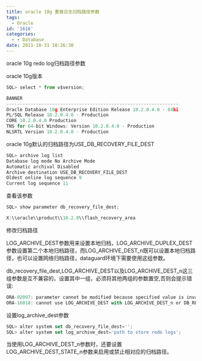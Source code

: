 ```yaml
---
title: oracle 10g 重做日志归档路径参数
tags:
  - Oracle
id: '1616'
categories:
  - - Database
date: 2011-10-31 10:26:30
---
```


oracle 10g redo log归档路径参数
<!-- more -->
oracle 10g版本
```js
SQL> select * from v$version;

BANNER
----------------------------------------------------------------
Oracle Database 10g Enterprise Edition Release 10.2.0.4.0 - 64bi
PL/SQL Release 10.2.0.4.0 - Production
CORE 10.2.0.4.0 Production
TNS for 64-bit Windows: Version 10.2.0.4.0 - Production
NLSRTL Version 10.2.0.4.0 - Production
```

oracle 10g默认的归档路径为USE_DB_RECOVERY_FILE_DEST
```js
SQL> archive log list
Database log mode No Archive Mode
Automatic archival Disabled
Archive destination USE_DB_RECOVERY_FILE_DEST
Oldest online log sequence 9
Current log sequence 11
```
查看该参数
```js
SQL> show parameter db_recovery_file_dest;

X:\\oracle\\product\\10.2.0\\flash_recovery_area
```
修改归档路径

LOG_ARCHIVE_DEST参数用来设置本地归档，LOG_ARCHIVE_DUPLEX_DEST参数设置第二个本地归档路径，而LOG_ARCHIVE_DEST_n既可以设置本地归档路径，也可以设置网络归档路径，dataguard环境下需要使用这组参数。

db_recovery_file_dest,LOG_ARCHIVE_DEST以及LOG_ARCHIVE_DEST_n这三组参数是互不兼容的，设置其中一组，必须将其他两组的参数置空,否则会提示错误:

```js
ORA-02097: parameter cannot be modified because specified value is invalid
ORA-16018: cannot use LOG_ARCHIVE_DEST with LOG_ARCHIVE_DEST_n or DB_RECOVERY_FILE_DEST
```
设置log_archive_dest参数
```js
SQL> alter system set db_recovery_file_dest='';
SQL> alter system set log_archive_dest='path to store redo logs';
```
当使用LOG_ARCHIVE_DEST_n参数时，还要设置LOG_ARCHIVE_DEST_STATE_n参数来启用或禁止相对应的归档路径。